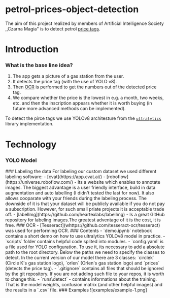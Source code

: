 # petrol-prices-object-detection

The aim of this project realized by members of Artificial Intelligence Society ,,Czarna Magia" is to detect petrol [price tags](https://pl.wikipedia.org/wiki/Pylon).

# Introduction

### What is the base line idea?

1. The app gets a picture of a gas station from the user.
2. It detects the price tag (with the use of YOLO v8).
3. Then [OCR](https://en.wikipedia.org/wiki/Optical_character_recognition) is performed to get the numbers out of the detected price tag.
4. We compare whether the price is the lowest in e.g. a month, two weeks, etc. and then the inscription appears whether it is worth buying (in future more advanced methods can be implemented).

To detect the pirce tags we use YOLOv8 architesture from the [`ultralytics`](https://github.com/ultralytics/ultralytics) library implementation.

# Technology

### YOLO Model

<!--
Describe how YOLO model works from helicopter view...
--!>

### Labeling the data

For labeling our custom dataset we used different labeling software:

- [cvat](https://app.cvat.ai/)
- [roboflow](https://universe.roboflow.com/) - Its a website which enables to annotate images. The biggest advantage is a user friendly interface, build in data augmentation and auto labelling (I didn't tested the last for now). It also allows cooparate with your friends during the labeling process. The downside of it is that your dataset will be publicly available if you do not pay a subscription. However, for such small priate projects it is acceptable trade off.
- [labelImg](https://github.com/heartexlabs/labelImg) - Is a great GitHub repository for labeling images.The greatest adventage of it is the cost, it is free.

### OCR
 - [Tesseract](whttps://github.com/tesseract-ocr/tesseract) was used for performing OCR.

### Contents

- `demo.ipynb` notebook contains a short demo on how to use ultralytics YOLOv8 model in practice.
- `scripts` folder contains helpful code splited into modules.
- `config.yaml` is a file used for YOLO configuration. To use it, its necessary to add a absolute path to the root directory. Below the paths we need to specify the classes to detect. In the current version of our model there are 3 classes: `circlek` (Circle K's gas station logo), `orlen` (Orlen's gas station logo) and `prices` (detects the price tag).
- `.gitignore` contains all files that should be ignored by the git repository. If you are not adding such file to your repos, it is worth to change this.
- `runs\detect` - contains informations about the training. That is the model weights, confusion matrix (and other helpful images) and the results in a `.csv` file.

### Examples

![examples/example-1.png]
